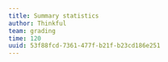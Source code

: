 ```yaml
---
title: Summary statistics
author: Thinkful
team: grading
time: 120
uuid: 53f88fcd-7361-477f-b21f-b23cd186e251
---
```


<jupyter height="1000" notebook-name="summary_statistics" course-code="DSBC" >